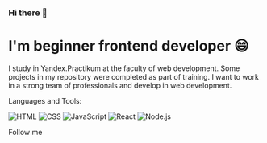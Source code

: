 ### Hi there 👋

# I'm beginner frontend developer 😄
I study in Yandex.Practikum at the faculty of web development.
Some projects in my repository were completed as part of training.
I want to work in a strong team of professionals and develop in web development. 

Languages and Tools:

![HTML](https://img.shields.io/badge/-HTML-pink)
![CSS](https://img.shields.io/badge/-CSS-green)
![JavaScript](https://img.shields.io/badge/-JavaScript-red)
![React](https://img.shields.io/badge/-React-blue)
![Node.js](https://img.shields.io/badge/-Node.js-tomato)

Follow me

<!--
**Dreem13/Dreem13** is a ✨ _special_ ✨ repository because its `README.md` (this file) appears on your GitHub profile.

Here are some ideas to get you started:

- 🔭 I’m currently working on ...
- 🌱 I’m currently learning ...
- 👯 I’m looking to collaborate on ...
- 🤔 I’m looking for help with ...
- 💬 Ask me about ...
- 📫 How to reach me: ...
- 😄 Pronouns: ...
- ⚡ Fun fact: ...
-->
